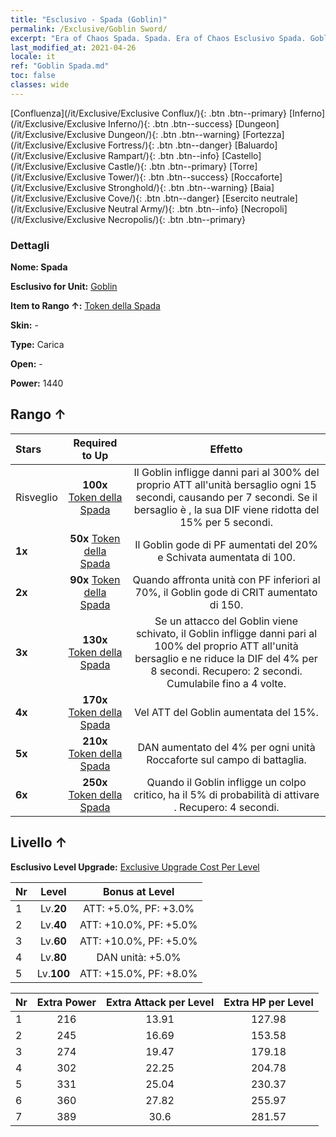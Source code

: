 ```yaml
---
title: "Esclusivo - Spada (Goblin)"
permalink: /Exclusive/Goblin Sword/
excerpt: "Era of Chaos Spada. Spada. Era of Chaos Esclusivo Spada. Goblin Esclusivo."
last_modified_at: 2021-04-26
locale: it
ref: "Goblin Spada.md"
toc: false
classes: wide
---
```

 [Confluenza](/it/Exclusive/Exclusive Conflux/){: .btn .btn--primary} [Inferno](/it/Exclusive/Exclusive Inferno/){: .btn .btn--success} [Dungeon](/it/Exclusive/Exclusive Dungeon/){: .btn .btn--warning} [Fortezza](/it/Exclusive/Exclusive Fortress/){: .btn .btn--danger} [Baluardo](/it/Exclusive/Exclusive Rampart/){: .btn .btn--info} [Castello](/it/Exclusive/Exclusive Castle/){: .btn .btn--primary} [Torre](/it/Exclusive/Exclusive Tower/){: .btn .btn--success} [Roccaforte](/it/Exclusive/Exclusive Stronghold/){: .btn .btn--warning} [Baia](/it/Exclusive/Exclusive Cove/){: .btn .btn--danger} [Esercito neutrale](/it/Exclusive/Exclusive Neutral Army/){: .btn .btn--info} [Necropoli](/it/Exclusive/Exclusive Necropolis/){: .btn .btn--primary} 

### Dettagli
 **Nome: Spada** 

 **Esclusivo for Unit:** [Goblin](/it/units/Goblin/) 

 **Item to Rango ↑:** [Token della Spada](/ItemsIT/con_912/)

 **Skin:** -

 **Type:** Carica

 **Open:** -

 **Power:** 1440

## Rango ↑

  |     Stars    |  Required to Up | Effetto |
  |:-------------|:---------------:|:---------------:|
  |  Risveglio  | **100x** [Token della Spada](/ItemsIT/con_912/) | <Spappolamento> Il Goblin infligge danni pari al 300% del proprio ATT all'unità bersaglio ogni 15 secondi, causando <Sanguinamento> per 7 secondi. Se il bersaglio è <affaticato>, la sua DIF viene ridotta del 15% per 5 secondi. |
  | **1x** <i class="fas fa-star"/> | **50x** [Token della Spada](/ItemsIT/con_912/) | Il Goblin gode di PF aumentati del 20% e Schivata aumentata di 100. |
  | **2x** <i class="fas fa-star"/> | **90x** [Token della Spada](/ItemsIT/con_912/) | Quando affronta unità con PF inferiori al 70%, il Goblin gode di CRIT aumentato di 150. |
  | **3x** <i class="fas fa-star"/> | **130x** [Token della Spada](/ItemsIT/con_912/) | <Colpo fulmineo> Se un attacco del Goblin viene schivato, il Goblin infligge danni pari al 100% del proprio ATT all'unità bersaglio e ne riduce la DIF del 4% per 8 secondi. Recupero: 2 secondi. Cumulabile fino a 4 volte. |
  | **4x** <i class="fas fa-star"/> | **170x** [Token della Spada](/ItemsIT/con_912/) | Vel ATT del Goblin aumentata del 15%. |
  | **5x** <i class="fas fa-star"/> | **210x** [Token della Spada](/ItemsIT/con_912/) | DAN aumentato del 4% per ogni unità Roccaforte sul campo di battaglia. |
  | **6x** <i class="fas fa-star"/> | **250x** [Token della Spada](/ItemsIT/con_912/) | <Spappolamenti a catena> Quando il Goblin infligge un colpo critico, ha il 5% di probabilità di attivare <Spappolamento>. Recupero: 4 secondi. |


## Livello ↑
 **Esclusivo Level Upgrade:** [Exclusive Upgrade Cost Per Level](/Exclusive/ExclusiveUpgradeCostPerLevel/)

  |  Nr  |   Level  | Bonus at Level |
  |:-----|:--------:|:--------------:|
  | 1 | Lv.**20** | ATT: +5.0%, PF: +3.0% |
  | 2 | Lv.**40** | ATT: +10.0%, PF: +5.0% |
  | 3 | Lv.**60** | ATT: +10.0%, PF: +5.0% |
  | 4 | Lv.**80** | DAN unità: +5.0% |
  | 5 | Lv.**100** | ATT: +15.0%, PF: +8.0% |


  |  Nr  |  Extra Power | Extra Attack per Level | Extra HP per Level |
  |:-----|:--------:|:--------:|:--------:|
  | 1 | 216 | 13.91 | 127.98 |
  | 2 | 245 | 16.69 | 153.58 |
  | 3 | 274 | 19.47 | 179.18 |
  | 4 | 302 | 22.25 | 204.78 |
  | 5 | 331 | 25.04 | 230.37 |
  | 6 | 360 | 27.82 | 255.97 |
  | 7 | 389 | 30.6 | 281.57 |



